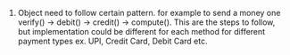 1. Object need to follow certain pattern. for example to send a money one verify() -> debit() -> credit() -> compute(). This are the steps to follow, but implementation could be different for each method for different payment types ex. UPI, Credit Card, Debit Card etc.